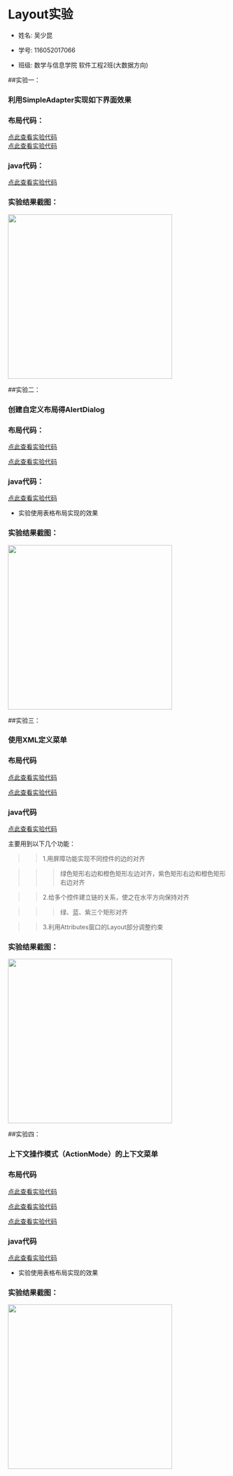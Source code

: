 # Layout实验

* 姓名: 吴少昆</br>

* 学号: 116052017066</br>

* 班级: 数学与信息学院 软件工程2班(大数据方向)</br>

##实验一：

###  利用SimpleAdapter实现如下界面效果
###  布局代码：

[点此查看实验代码](https://github.com/wushaokun1/UI/blob/master/app/src/main/res/layout/list_items.xml)</br>
[点此查看实验代码](https://github.com/wushaokun1/UI/blob/master/app/src/main/res/layout/simple.xml)</br>
###  java代码：

[点此查看实验代码](https://github.com/wushaokun1/UI/blob/master/app/src/main/java/edu/fjnu/ui/MainActivity)</br>


###     实验结果截图：

<img src="https://github.com/wushaokun1/UI/blob/master/screenshots/Screenshot_1583991478.png" width="375" />





##实验二：

###  创建自定义布局得AlertDialog

###  布局代码：

[点此查看实验代码](https://github.com/wushaokun1/UI/blob/master/app/src/main/res/layout/aler_dialog.xml)</br>

[点此查看实验代码](https://github.com/wushaokun1/UI/blob/master/app/src/main/res/layout/activity_dialog.xml)</br>

###  java代码：

[点此查看实验代码](https://github.com/wushaokun1/UI/blob/master/app/src/main/java/edu/fjnu/ui/Dialog)</br>

* 实验使用表格布局实现的效果

###     实验结果截图：

<img src="https://github.com/wushaokun1/UI/blob/master/screenshots/Screenshot_1583991549.png" width="375" />




##实验三：

###  使用XML定义菜单

###  布局代码

[点此查看实验代码](https://github.com/wushaokun1/UI/blob/master/app/src/main/res/layout/activity_menu.xml)</br>

[点此查看实验代码](https://github.com/wushaokun1/UI/blob/master/app/src/main/res/menu/menu_settings.xml)</br>

###   java代码

[点此查看实验代码](https://github.com/wushaokun1/UI/blob/master/app/src/main/java/edu/fjnu/ui/MenuTutorial)</br>


主要用到以下几个功能：</br>

>> 1.用屏障功能实现不同控件的边的对齐</br>

>>> 绿色矩形右边和橙色矩形左边对齐，紫色矩形右边和橙色矩形右边对齐</br>

>> 2.给多个控件建立链的关系，使之在水平方向保持对齐</br>

>>> 绿、蓝、紫三个矩形对齐</br>

>> 3.利用Attributes窗口的Layout部分调整约束</br>

###     实验结果截图：

<img src="https://github.com/wushaokun1/UI/blob/master/screenshots/Screenshot_1584586684.png" width="375" />




##实验四：

###  上下文操作模式（ActionMode）的上下文菜单

###  布局代码

[点此查看实验代码](https://github.com/wushaokun1/UI/blob/master/app/src/main/res/layout/row_list_item.xml)</br>

[点此查看实验代码](https://github.com/wushaokun1/UI/blob/master/app/src/main/res/layout/action_activity.xml)</br>

[点此查看实验代码](https://github.com/wushaokun1/UI/blob/master/app/src/main/res/menu/contextual_menu.xml)</br>

###   java代码

[点此查看实验代码](https://github.com/wushaokun1/UI/blob/master/app/src/main/java/edu/fjnu/ui/ContextualAction)</br>

* 实验使用表格布局实现的效果

###     实验结果截图：

<img src="https://github.com/wushaokun1/UI/blob/master/screenshots/Screenshot_1583991549.png" width="375" />
